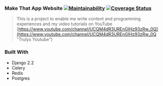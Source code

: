 ### Make That App Website [![Maintainability](https://api.codeclimate.com/v1/badges/6bae0bce435404b055b9/maintainability)](https://codeclimate.com/github/CryceTruly/makethatapp/maintainability) [![Coverage Status](https://coveralls.io/repos/github/CryceTruly/makethatapp/badge.svg?branch=development)](https://coveralls.io/github/CryceTruly/makethatapp?branch=development)

> This is a project to enable me write content and programming experiences and my video tutorials on YouTube
[https://www.youtube.com/channel/UCQM4dR3UREnGIHz93zRw_0Q](https://www.youtube.com/channel/UCQM4dR3UREnGIHz93zRw_0Q "Trulys Youtube")

### Built With

* Django 2.2
* Celery
* Redis
* Postgres